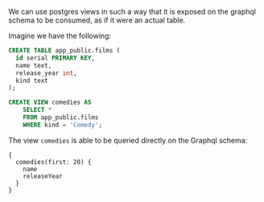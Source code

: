 
We can use postgres views in such a way that it is exposed on the graphql schema to be consumed, as if it were an actual table.

Imagine we have the following:
```sql
CREATE TABLE app_public.films (
  id serial PRIMARY KEY,
  name text,
  release_year int,
  kind text
);

CREATE VIEW comedies AS
    SELECT *
    FROM app_public.films
    WHERE kind = 'Comedy';
```

The view `comedies` is able to be queried directly on the Graphql schema:
```
{
  comedies(first: 20) {
    name
    releaseYear
  }
}
```
